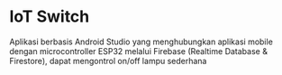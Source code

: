 
# IoT Switch

Aplikasi berbasis Android Studio yang menghubungkan aplikasi mobile dengan microcontroller ESP32 melalui Firebase (Realtime Database & Firestore), dapat mengontrol on/off lampu sederhana 


